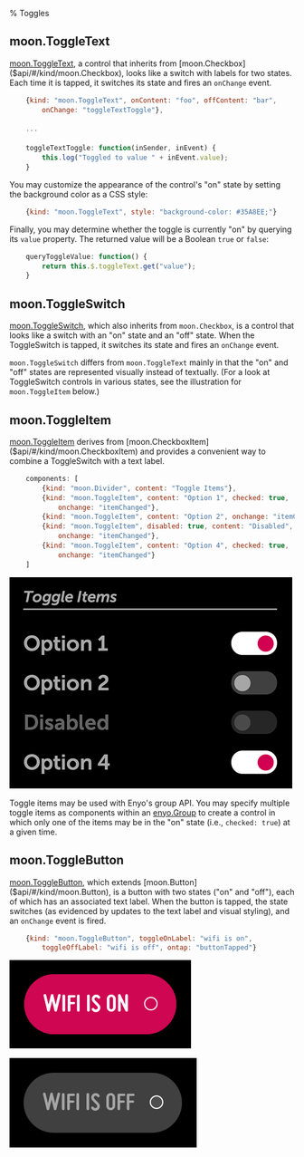 % Toggles

## moon.ToggleText

[moon.ToggleText]($api/#/kind/moon.ToggleText), a control that inherits from
[moon.Checkbox]($api/#/kind/moon.Checkbox), looks like a switch with labels for
two states.  Each time it is tapped, it switches its state and fires an
`onChange` event.

```javascript
    {kind: "moon.ToggleText", onContent: "foo", offContent: "bar",
        onChange: "toggleTextToggle"},

    ...

    toggleTextToggle: function(inSender, inEvent) {
        this.log("Toggled to value " + inEvent.value);
    }
```

You may customize the appearance of the control's "on" state by setting the
background color as a CSS style:

```javascript
    {kind: "moon.ToggleText", style: "background-color: #35A8EE;"}
```

Finally, you may determine whether the toggle is currently "on" by querying its
`value` property.  The returned value will be a Boolean `true` or `false`:

```javascript
    queryToggleValue: function() {
        return this.$.toggleText.get("value");
    }
```

## moon.ToggleSwitch

[moon.ToggleSwitch]($api/#/kind/moon.ToggleSwitch), which also inherits from
`moon.Checkbox`, is a control that looks like a switch with an "on" state and an
"off" state.  When the ToggleSwitch is tapped, it switches its state and fires
an `onChange` event.

`moon.ToggleSwitch` differs from `moon.ToggleText` mainly in that the "on" and
"off" states are represented visually instead of textually.  (For a look at
ToggleSwitch controls in various states, see the illustration for
`moon.ToggleItem` below.)

## moon.ToggleItem

[moon.ToggleItem]($api/#/kind/moon.ToggleItem) derives from
[moon.CheckboxItem]($api/#/kind/moon.CheckboxItem) and provides a convenient
way to combine a ToggleSwitch with a text label.

```javascript
    components: [
        {kind: "moon.Divider", content: "Toggle Items"},
        {kind: "moon.ToggleItem", content: "Option 1", checked: true,
            onchange: "itemChanged"},
        {kind: "moon.ToggleItem", content: "Option 2", onchange: "itemChanged"},
        {kind: "moon.ToggleItem", disabled: true, content: "Disabled",
            onchange: "itemChanged"},
        {kind: "moon.ToggleItem", content: "Option 4", checked: true,
            onchange: "itemChanged"}
    ]
```

![_Toggle Items_](../../assets/toggle-items.png)

Toggle items may be used with Enyo's group API.  You may specify multiple toggle
items as components within an [enyo.Group]($api/#/kind/enyo.Group) to create a
control in which only one of the items may be in the "on" state (i.e.,
`checked: true`) at a given time.

## moon.ToggleButton

[moon.ToggleButton]($api/#/kind/moon.ToggleButton), which extends
[moon.Button]($api/#/kind/moon.Button), is a button with two states ("on" and
"off"), each of which has an associated text label.  When the button is tapped,
the state switches (as evidenced by updates to the text label and visual
styling), and an `onChange` event is fired.

```javascript
    {kind: "moon.ToggleButton", toggleOnLabel: "wifi is on",
        toggleOffLabel: "wifi is off", ontap: "buttonTapped"}
```

![_Toggle Button (On)_](../../assets/toggle-button-on.png)

![_Toggle Button (Off)_](../../assets/toggle-button-off.png)
